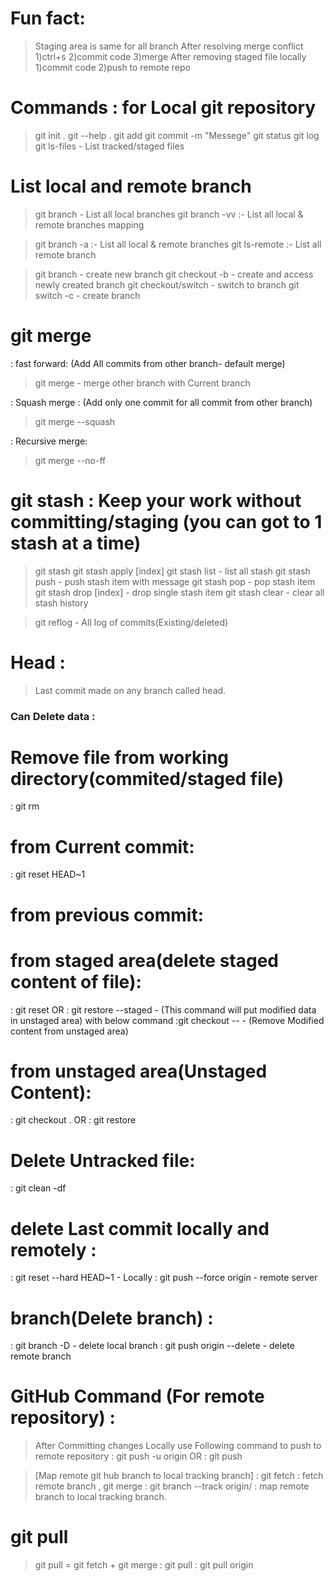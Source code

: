 # Fun fact:
>Staging area is same for all branch
>After resolving merge conflict 1)ctrl+s 2)commit code 3)merge
>After removing staged file locally 1)commit code 2)push to remote repo

# Commands : for Local git repository
>git init .
>git --help .
>git add <filename>
>git commit -m "Messege"
>git status
>git log
>git ls-files - List tracked/staged files

# List local and remote branch
>git branch - List all local branches
>git branch -vv :- List all local & remote branches mapping

>git branch -a  :- List all local & remote branches
>git ls-remote :- List all remote branch
 

>git branch <branchname> - create new branch
>git checkout -b <branchname> - create and access newly created branch
>git checkout/switch <branchname> - switch to branch
>git switch -c <branchname> - create branch

# git merge
: fast forward: (Add All commits from other branch- default merge)
>git merge <other-branch> - merge other branch with Current branch

: Squash merge : (Add only one commit for all commit from other branch)
> git merge --squash <Other-branch-name>

: Recursive merge:
> git merge --no-ff <other-branch>


# git stash : Keep your work without committing/staging (you can got to 1 stash at a time)
>git stash
>git stash apply [index]
>git stash list - list all stash
>git stash push - push stash item with message
>git stash pop - pop stash item
>git stash drop [index] - drop single stash item
>git stash clear - clear all stash history

>git reflog - All log of commits(Existing/deleted)

# Head :
>Last commit made on any branch called head.

### Can Delete data :
# Remove file from working directory(commited/staged file)
: git rm <file-name>

# from Current commit:
: git reset HEAD~1

# from previous commit:

# from staged area(delete staged content of file):
: git reset <filename> OR : git restore --staged <filename>- (This command will put modified data in unstaged area) with below command
:git checkout -- <filename> - (Remove Modified content from unstaged area) 

# from unstaged area(Unstaged Content):
: git checkout .    OR 
: git restore <file-name>

# Delete Untracked file:
: git clean -df

# delete Last commit locally and remotely :
: git reset --hard HEAD~1  - Locally
: git push --force origin <branch-name> - remote server


# branch(Delete branch) : 
: git branch -D <branch-name> - delete local branch
: git push origin --delete <branch-name> - delete remote branch


# GitHub Command (For remote repository) :
> After Committing changes Locally use Following command to push to remote repository
: git push -u origin <branch-name>  OR : git push

> [Map remote git hub branch to local tracking branch]
: git fetch : fetch remote branch , git merge
: git branch --track <local-branch-name> origin/<remote-branch-name> : map remote branch to local tracking branch.

# git pull
> git pull = git fetch + git merge
: git pull
: git pull origin <branch-name>

